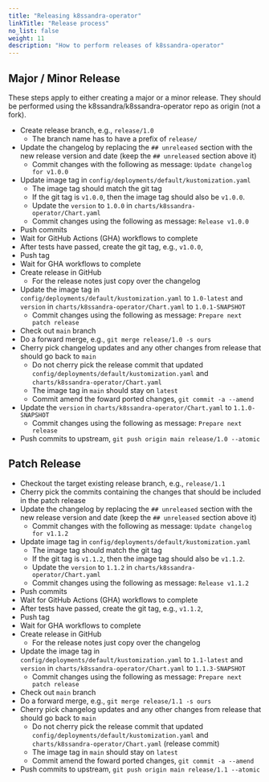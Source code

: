 ```yaml
---
title: "Releasing k8ssandra-operator"
linkTitle: "Release process"
no_list: false
weight: 11
description: "How to perform releases of k8ssandra-operator"
---
```



## Major / Minor Release

These steps apply to either creating a major or a minor release.
They should be performed using the k8ssandra/k8ssandra-operator repo as origin (not a fork).

* Create release branch, e.g., `release/1.0`
    * The branch name has to have a prefix of `release/`
* Update the changelog by replacing the `## unreleased` section with the new release version and date (keep the `## unreleased` section above it)
    * Commit changes with the following as message: `Update changelog for v1.0.0`
* Update image tag in `config/deployments/default/kustomization.yaml`
    * The image tag should match the git tag
    * If the git tag is `v1.0.0`, then the image tag should also be `v1.0.0`.
    * Update the `version` to `1.0.0` in `charts/k8ssandra-operator/Chart.yaml`
    * Commit changes using the following as message: `Release v1.0.0`
* Push commits
* Wait for GitHub Actions (GHA) workflows to complete
* After tests have passed, create the git tag, e.g., `v1.0.0`, 
* Push tag
* Wait for GHA workflows to complete
* Create release in GitHub
    * For the release notes just copy over the changelog
* Update the image tag in `config/deployments/default/kustomization.yaml` to `1.0-latest` and `version` in `charts/k8ssandra-operator/Chart.yaml` to `1.0.1-SNAPSHOT`
    * Commit changes using the following as message: `Prepare next patch release`
* Check out `main` branch
* Do a forward merge, e.g., `git merge release/1.0 -s ours`
* Cherry pick changelog updates and any other changes from release that should go back to `main`
    * Do not cherry pick the release commit that updated `config/deployments/default/kustomization.yaml` and `charts/k8ssandra-operator/Chart.yaml`
    * The image tag in `main` should stay on `latest`
    * Commit amend the foward ported changes, `git commit -a --amend`
* Update the `version` in `charts/k8ssandra-operator/Chart.yaml` to `1.1.0-SNAPSHOT`
    * Commit changes using the following as message: `Prepare next release`
* Push commits to upstream, `git push origin main release/1.0 --atomic`

## Patch Release

* Checkout the target existing release branch, e.g., `release/1.1`
* Cherry pick the commits containing the changes that should be included in the patch release
* Update the changelog by replacing the `## unreleased` section with the new release version and date (keep the `## unreleased` section above it)
    * Commit changes with the following as message: `Update changelog for v1.1.2`
* Update image tag in `config/deployments/default/kustomization.yaml`
    * The image tag should match the git tag
    * If the git tag is `v1.1.2`, then the image tag should also be `v1.1.2`.
    * Update the `version` to `1.1.2` in `charts/k8ssandra-operator/Chart.yaml`
    * Commit changes using the following as message: `Release v1.1.2`
* Push commits
* Wait for GitHub Actions (GHA) workflows to complete
* After tests have passed, create the git tag, e.g., `v1.1.2`, 
* Push tag
* Wait for GHA workflows to complete
* Create release in GitHub
    * For the release notes just copy over the changelog
* Update the image tag in `config/deployments/default/kustomization.yaml` to `1.1-latest` and `version` in `charts/k8ssandra-operator/Chart.yaml` to `1.1.3-SNAPSHOT`
    * Commit changes using the following as message: `Prepare next patch release`
* Check out `main` branch
* Do a forward merge, e.g., `git merge release/1.1 -s ours`
* Cherry pick changelog updates and any other changes from release that should go back to `main`
    * Do not cherry pick the release commit that updated `config/deployments/default/kustomization.yaml` and `charts/k8ssandra-operator/Chart.yaml` (release commit)
    * The image tag in `main` should stay on `latest`
    * Commit amend the foward ported changes, `git commit -a --amend`
* Push commits to upstream, `git push origin main release/1.1 --atomic`